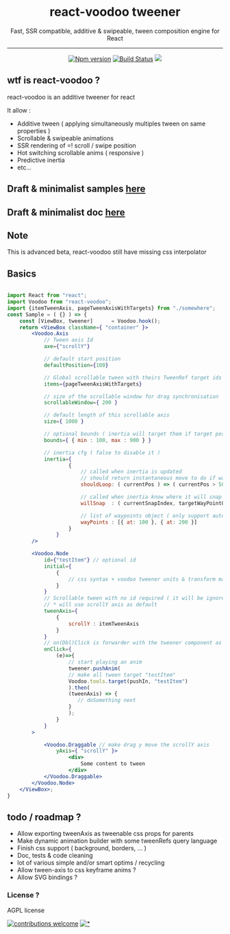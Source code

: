 <h1 align="center">react-voodoo tweener</h1>
<p align="center">Fast, SSR compatible, additive & swipeable, tween composition engine for React</p>

___


<p align="center">
<a href="https://www.npmjs.com/package/react-voodoo">
<img src="https://img.shields.io/npm/v/react-voodoo.svg" alt="Npm version" /></a>
<a href="https://travis-ci.org/react-voodoo/react-voodoo">
<img src="https://travis-ci.org/react-voodoo/react-voodoo.svg?branch=master" alt="Build Status" /></a>
<img src="https://img.shields.io/badge/contributions-welcome-brightgreen.svg?style=flat" />
</p>

## wtf is react-voodoo ?

react-voodoo is an additive tweener for react

It allow :

- Additive tween ( applying simultaneously multiples tween on same properties )
- Scrollable & swipeable animations
- SSR rendering of =! scroll / swipe position
- Hot switching scrollable anims ( responsive )
- Predictive inertia
- etc...

## Draft & minimalist samples [here](https://github.com/react-voodoo/react-voodoo-samples)

## Draft & minimalist doc [here](doc/readme.md)

## Note

This is advanced beta, react-voodoo still have missing css interpolator

## Basics

```jsx harmony

import React from "react";
import Voodoo from "react-voodoo";
import {itemTweenAxis, pageTweenAxisWithTargets} from "./somewhere";
const Sample = ( {} ) => {
    const [ViewBox, tweener]      = Voodoo.hook();
    return <ViewBox className={ "container" }>
        <Voodoo.Axis
            // Tween axis Id
            axe={"scrollY"}

            // default start position
            defaultPosition={100}

            // Global scrollable tween with theirs TweenRef target ids
            items={pageTweenAxisWithTargets}

            // size of the scrollable window for drag synchronisation
            scrollableWindow={ 200 }

            // default length of this scrollable axis
            size={ 1000 }

            // optional bounds ( inertia will target them if target pos is out )
            bounds={ { min : 100, max : 900 } }

            // inertia cfg ( false to disable it )
            inertia={
                    {
                        // called when inertia is updated
                        // should return instantaneous move to do if wanted
                        shouldLoop: ( currentPos ) => ( currentPos > 500 ? -500 : null ),

                        // called when inertia know where it will snap ( when the user stop dragging )
                        willSnap  : ( currentSnapIndex, targetWayPointObj ) => {},

                        // list of waypoints object ( only support auto snap for now )
                        wayPoints : [{ at: 100 }, { at: 200 }]
                    }
                }
        />

        <Voodoo.Node
            id={"testItem"} // optional id
            initial={
                {
                    // css syntax + voodoo tweener units & transform management
                }
            }
            // Scrollable tween with no id required ( it will be ignored )
            // * will use scrollY axis as default
            tweenAxis={
                {
                    scrollY : itemTweenAxis
                }
            }
            // on(Dbl)Click is forwarder with the tweener component as 2nd arg
            onClick={
                (e)=>{
                    // start playing an anim
                    tweener.pushAnim(
                    // make all tween target "testItem"
                    Voodoo.tools.target(pushIn, "testItem")
                    ).then(
                    (tweenAxis) => {
                       // doSomething next
                    }
                    );
                }
            }
        >

            <Voodoo.Draggable // make drag y move the scrollY axis
                yAxis={ "scrollY" }>
                    <div>
                        Some content to tween
                    </div>
            </Voodoo.Draggable>
        </Voodoo.Node>
    </ViewBox>;
}
```

## todo / roadmap ?

- Allow exporting tweenAxis as tweenable css props for parents 
- Make dynamic animation builder with some tweenRefs query language 
- Finish css support ( background, borders, ... )
- Doc, tests & code cleaning
- lot of various simple and/or smart optims / recycling
- Allow tween-axis to css keyframe anims ? 
- Allow SVG bindings ?

### License ?

AGPL license

[![contributions welcome](https://img.shields.io/badge/contributions-welcome-brightgreen.svg?style=flat)](#)
[![*](https://www.google-analytics.com/collect?v=1&tid=UA-82058889-1&cid=555&t=event&ec=project&ea=view&dp=%2Fproject%2Freact-voodoo&dt=readme)](#)